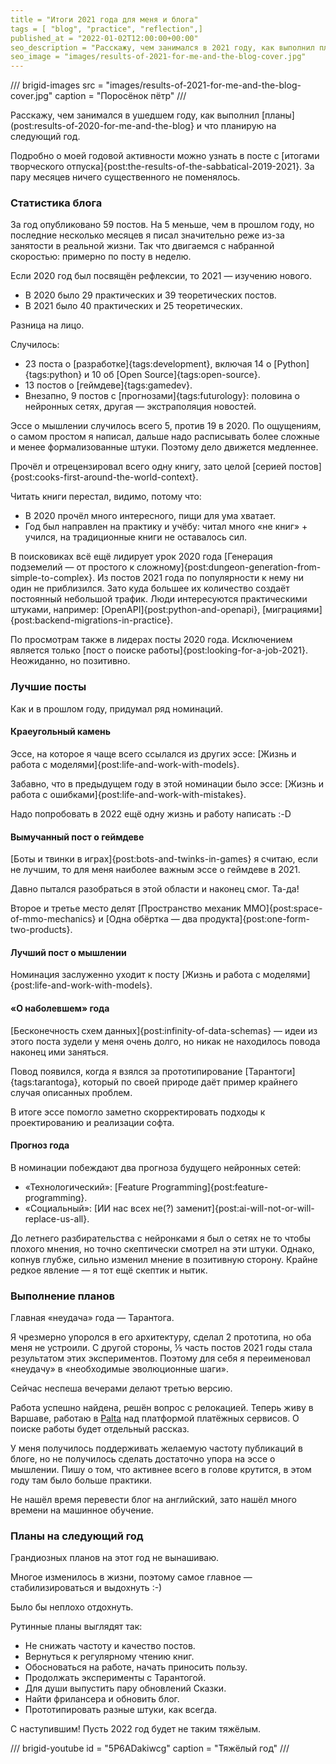 ```yaml
---
title = "Итоги 2021 года для меня и блога"
tags = [ "blog", "practice", "reflection",]
published_at = "2022-01-02T12:00:00+00:00"
seo_description = "Расскажу, чем занимался в 2021 году, как выполнил планы и что планирую на следующий год."
seo_image = "images/results-of-2021-for-me-and-the-blog-cover.jpg"
---
```


/// brigid-images
src = "images/results-of-2021-for-me-and-the-blog-cover.jpg"
caption = "Поросёнок пётр"
///

Расскажу, чем занимался в ушедшем году, как выполнил [планы](post:results-of-2020-for-me-and-the-blog} и что планирую на следующий год.

Подробно о моей годовой активности можно узнать в посте с [итогами творческого отпуска]{post:the-results-of-the-sabbatical-2019-2021}. За пару месяцев ничего существенного не поменялось.

<!-- more -->

### Статистика блога

За год опубликовано 59 постов. На 5 меньше, чем в прошлом году, но последние несколько месяцев я писал значительно реже из-за занятости в реальной жизни. Так что двигаемся с набранной скоростью: примерно по посту в неделю.

Если 2020 год был посвящён рефлексии, то 2021 — изучению нового.

- В 2020 было 29 практических и 39 теоретических постов.
- В 2021 было 40 практических и 25 теоретических.

Разница на лицо.

Случилось:

- 23 поста о [разработке]{tags:development}, включая 14 о [Python]{tags:python} и 10 об [Open Source]{tags:open-source}.
- 13 постов о [геймдеве]{tags:gamedev}.
- Внезапно, 9 постов с [прогнозами]{tags:futurology}: половина о нейронных сетях, другая — экстраполяция новостей.

Эссе о мышлении случилось всего 5, против 19 в 2020. По ощущениям, о самом простом я написал, дальше надо расписывать более сложные и менее формализованные штуки. Поэтому дело движется медленнее.

Прочёл и отрецензировал всего одну книгу, зато целой [серией постов]{post:cooks-first-around-the-world-context}.

Читать книги перестал, видимо, потому что:

- В 2020 прочёл много интересного, пищи для ума хватает.
- Год был направлен на практику и учёбу: читал много «не книг» + учился, на традиционные книги не оставалось сил.

В поисковиках всё ещё лидирует урок 2020 года [Генерация подземелий — от простого к сложному]{post:dungeon-generation-from-simple-to-complex}. Из постов 2021 года по популярности к нему ни один не приблизился. Зато куда большее их количество создаёт постоянный небольшой трафик. Люди интересуются практическими штуками, например: [OpenAPI]{post:python-and-openapi}, [миграциями]{post:backend-migrations-in-practice}.

По просмотрам также в лидерах посты 2020 года. Исключением является только [пост о поиске работы]{post:looking-for-a-job-2021}. Неожиданно, но позитивно.

### Лучшие посты

Как и в прошлом году, придумал ряд номинаций.

#### Краеугольный камень

Эссе, на которое я чаще всего ссылался из других эссе: [Жизнь и работа с моделями]{post:life-and-work-with-models}.

Забавно, что в предыдущем году в этой номинации было эссе: [Жизнь и работа с ошибками]{post:life-and-work-with-mistakes}.

Надо попробовать в 2022 ещё одну жизнь и работу написать :-D

#### Вымучанный пост о геймдеве

[Боты и твинки в играх]{post:bots-and-twinks-in-games} я считаю, если не лучшим, то для меня наиболее важным эссе о геймдеве в 2021.

Давно пытался разобраться в этой области и наконец смог. Та-да!

Второе и третье место делят [Пространство механик ММО]{post:space-of-mmo-mechanics} и [Одна обёртка — два продукта]{post:one-form-two-products}.

#### Лучший пост о мышлении

Номинация заслуженно уходит к посту [Жизнь и работа с моделями]{post:life-and-work-with-models}.

#### «О наболевшем» года

[Бесконечность схем данных]{post:infinity-of-data-schemas} — идеи из этого поста зудели у меня очень долго, но никак не находилось повода наконец ими заняться.

Повод появился, когда я взялся за прототипирование [Тарантоги]{tags:tarantoga}, который по своей природе даёт пример крайнего случая описанных проблем.

В итоге эссе помогло заметно скорректировать подходы к проектированию и реализации софта.

#### Прогноз года

В номинации побеждают два прогноза будущего нейронных сетей:

- «Технологический»: [Feature Programming]{post:feature-programming}.
- «Социальный»: [ИИ нас всех не(?) заменит]{post:ai-will-not-or-will-replace-us-all}.

До летнего разбирательства с нейронками я был о сетях не то чтобы плохого мнения, но точно скептически смотрел на эти штуки. Однако, копнув глубже, сильно изменил мнение в позитивную сторону. Крайне редкое явление — я тот ещё скептик и нытик.

### Выполнение планов

Главная «неудача» года — Тарантога.

Я чрезмерно упоролся в его архитектуру, сделал 2 прототипа, но оба меня не устроили. С другой стороны, ⅕ часть постов 2021 годы стала результатом этих экспериментов. Поэтому для себя я переименовал «неудачу» в «необходимые эволюционные шаги».

Сейчас неспеша вечерами делают третью версию.

Работа успешно найдена, решён вопрос с релокацией. Теперь живу в Варшаве, работаю в [Palta](https://palta.com/) над платформой платёжных сервисов. О поиске работы будет отдельный рассказ.

У меня получилось поддерживать желаемую частоту публикаций в блоге, но не получилось сделать достаточно упора на эссе о мышлении. Пишу о том, что активнее всего в голове крутится, в этом году там было больше практики.

Не нашёл время перевести блог на английский, зато нашёл много времени на машинное обучение.

### Планы на следующий год

Грандиозных планов на этот год не вынашиваю.

Многое изменилось в жизни, поэтому самое главное — стабилизироваться и выдохнуть :-)

Было бы неплохо отдохнуть.

Рутинные планы выглядят так:

- Не снижать частоту и качество постов.
- Вернуться к регулярному чтению книг.
- Обосноваться на работе, начать приносить пользу.
- Продолжать эксперименты с Тарантогой.
- Для души выпустить пару обновлений Сказки.
- Найти фрилансера и обновить блог.
- Прототипировать разные штуки, как всегда.

С наступившим! Пусть 2022 год будет не таким тяжёлым.

/// brigid-youtube
id = "5P6ADakiwcg"
caption = "Тяжёлый год"
///

